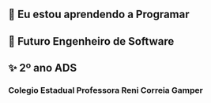 ## 🌱 Eu estou aprendendo a Programar 
## 🤖 Futuro Engenheiro de Software
## ✨ 2º ano ADS

### Colegio Estadual Professora Reni Correia Gamper
![]()
